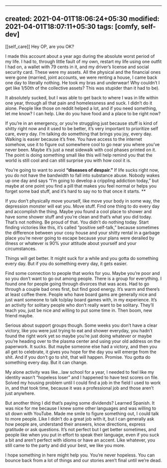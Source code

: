 
---
created: 2021-04-01T18:06:24+05:30
modified: 2021-04-01T18:07:11+05:30
tags: [comfy, self-dev]
---
[[self_care]]
 Hey OP, are you OK? 

I made this account about a year ago during the absolute worst period of my life. I had to, through little fault of my own, restart my life using one outfit I had on, a wallet with 79 cents in it, and my driver’s license and social security card. These were my assets. All the physical and the financial ones were gone (married, joint accounts, we were renting a house, I came back one day to literally nothing. He took my bras and underwear! Why couldn’t I get like 1/50th of the collective assets? This was stupider than it had to be).

It absolutely sucked, but I was able to get back to where I was in life within one year, through all that pain and homelessness and suck. I didn’t do it alone. People like those on reddit helped a lot, and if you need something, let me know? I can help. Like do you have food and a place to be right now?

If you’re in an emergency, or you’re struggling just because stuff is kind of shitty right now and it used to be better, it’s very important to prioritize self care, every day. I’m talking do something that brings you joy, every day. Walking is easier because it’s free. You have access to the internet somehow, use it to figure out somewhere cool to go near you where you’ve never been. Maybe it’s just a neat sidewalk with cool phases printed on it. The point is doing something small like this will help remind you that the world is still cool and can still surprise you with how cool it is.

You’re going to want to avoid **“diseases of despair.”** If life sucks right now, you do not have the bandwidth to fall into substance abuse. Nobody wakes up one day and says “I’m going to develop a crippling addiction today,” but maybe at one point you find a pill that makes you feel normal or helps you forget some bad stuff, and it’s hard to say no to that once it starts. **

If you don’t physically move yourself, like move your body in some way, the depression monster will eat you. Move stuff. Find one thing to do every day and accomplish the thing. Maybe you found a cool place to shower and have some shower stuff and you’re clean and that’s what you did today. That’s not nothing. Be proud of that. You didn’t do nothing today. Start finding victories like this, it’s called “positive self-talk,” because sometimes the difference between your cosy house and your shitty rental in a garbage place you’re never going to escape because your plans were derailed by illness or whatever is 90% your attitude about yourself and your circumstances.

Things will get better. It might suck for a while and you gotta do something every day. But if you do something every day, it gets easier.

Find some connection to people that works for you. Maybe you’re poor and so you don’t want to go out among people. There is a group for everything. I found one for people going through divorces that was aces. Had to go through a couple bad ones first, but find good energy. It’s warm and there’s at least coffee there. People who have board gams are generally nice and just want someone to talk to/play board games with, in my experience. It’s an activity for solitary people who don’t really want to be solitary. They’ll teach you, just be nice and willing to put some time in. Then boom, new friend maybe.

Serious about support groups though. Some weeks you don’t have a clear victory, like you were just trying to eat and shower everyday, you hadn’t found the right work yet so maybe you’re just doing whatever or maybe you’re heading over to the plasma center and using your old address on the paperwork. It sucks. But maybe someone else had a victory, and then you all get to celebrate, it gives you hope for the day you will emerge from the shit. And if you don’t go to shit, that will happen. Promise. You gotta do something every day. But it can change.

My alone activity was like...law school for a year, I needed to feel like my identity wasn’t “hopeless loser” and I happened to have test scores on file. Solved my housing problem until I could find a job in the field I used to work in, and that took time, because it was a professional job and those aren’t just anywhere. 

But another thing I did that’s paying some dividends? Learned Spanish. It was nice for me because I knew some other languages and was willing to sit down with YouTube. Made me smile to figure something out, I could talk to more people. Like I didn’t do a great job with it, but I can generally ask how people are, understand their answers, know directions, express gratitude or ask questions. It’s not perfect but I get better sometimes, and people like when you put in effort to speak their language, even if you suck a bit and aren’t perfect with idioms or have an accent. Like whatever, you still came to the party and did your best, we like you more.

I hope something in here might help you. You’re never hopeless. You can bounce back from a lot of things and our stories aren’t final until we’re dead. 
